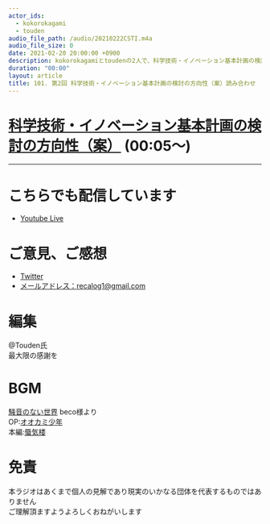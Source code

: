 ```yaml
---
actor_ids:
  - kokorokagami
  - touden
audio_file_path: /audio/20210222CSTI.m4a
audio_file_size: 0
date: 2021-02-20 20:00:00 +0900
description: kokorokagamiとtoudenの2人で、科学技術・イノベーション基本計画の検討の方向性（案）について話しました。
duration: "00:00"
layout: article
title: 101. 第2回 科学技術・イノベーション基本計画の検討の方向性（案）読み合わせ
---
```


# [科学技術・イノベーション基本計画の検討の方向性（案）](https://www8.cao.go.jp/cstp/tyousakai/kihon6/chukan/index.html) (00:05～)


___

# こちらでも配信しています
- [Youtube Live](https://www.youtube.com/channel/UCD1zo-WnyFdE5w0pqvKblkA)

# ご意見、ご感想
- [Twitter](https://twitter.com/recalog1)
- [メールアドレス：recalog1@gmail.com](recalog1@gmail.com)

# 編集

@Touden氏  
最大限の感謝を  

# BGM

[騒音のない世界](http://noiselessworld.net/) beco様より  
OP:[オオカミ少年](https://soundcloud.com/baron1_3/wolfboy)  
本編:[蜃気楼](https://soundcloud.com/baron1_3/shinkirou)  

# 免責

本ラジオはあくまで個人の見解であり現実のいかなる団体を代表するものではありません  
ご理解頂ますようよろしくおねがいします  